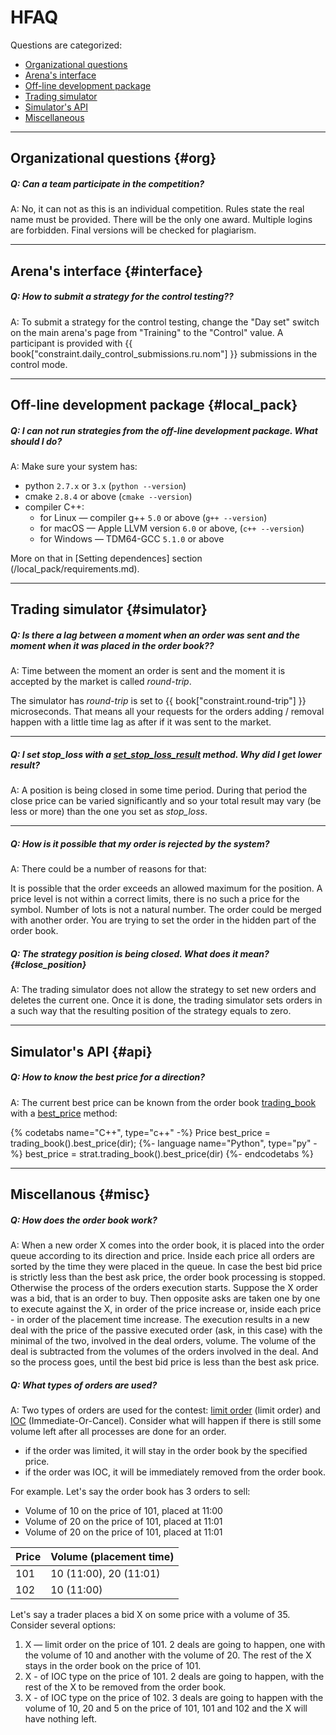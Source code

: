 # HFAQ
Questions are categorized:
- [Organizational questions](#org)
- [Arena's interface](#interface)
- [Off-line development package](#local_pack)
- [Trading simulator](#simulator)
- [Simulator's API](#api)
- [Miscellaneous](#misc)

---

## Organizational questions {#org}

<!-- TODO(asalikhov): it may change in the future -->
##### Q: Can a team participate in the competition?

A: No, it can not as this is an individual competition.
Rules state the real name must be provided. There will be the only one award.
Multiple logins are forbidden. Final versions will be checked for plagiarism.

---

## Arena's interface {#interface}

##### Q: How to submit a strategy for the control testing??

A: To submit a strategy for the control testing, change the "Day set" switch on the main arena's page from "Training" to the "Control" value.
A participant is provided with {{ book["constraint.daily_control_submissions.ru.nom"] }} submissions in the control mode.

---

## Off-line development package {#local_pack}

##### Q: I can not run strategies from the off-line development package. What should I do?

A: Make sure your system has:

- python `2.7.x` or `3.x` (`python --version`)
- cmake `2.8.4` or above (`cmake --version`)
- compiler C++:
  - for Linux — compiler g++ `5.0` or above (`g++ --version`)
  - for macOS — Apple LLVM version `6.0` or above, (`c++ --version`)
  - for Windows — TDM64-GCC `5.1.0` or above

More on that in [Setting dependences] section (/local_pack/requirements.md).

---

## Trading simulator {#simulator}

##### Q: Is there a lag between a moment when an order was sent and the moment when it was placed in the order book??

A: Time between the moment an order is sent and the moment it is accepted by the market is called *round-trip*.

The simulator has *round-trip* is set to {{ book["constraint.round-trip"] }} microseconds.
That means all your requests for the orders adding / removal happen with a little time lag as after if it was sent to the market.

---

##### Q: I set *stop_loss* with a [set_stop_loss_result](api/ParticipantStrategy.md#set_stop_loss_result) method. Why did I get lower result?

A: A position is being closed in some time period. During that period the close price can be varied significantly and so your total result may vary (be less or more) than the one you set as *stop_loss*.

---

##### Q: How is it possible that my order is rejected by the system?

A: There could be a number of reasons for that:

It is possible that the order exceeds an allowed maximum for the position.
A price level is not within a correct limits, there is no such a price for the symbol.
Number of lots is not a natural number.
The order could be merged with another order.
You are trying to set the order in the hidden part of the order book.

##### Q: The strategy position is being closed. What does it mean? {#close_position}

A: The trading simulator does not allow the strategy to set new orders and deletes the current one. Once it is done, the trading simulator sets orders in a such way that the resulting position of the strategy equals to zero.

---

## Simulator's API {#api}

##### Q: How to know the best price for a direction?

A: The current best price can be known from the order book [trading_book](api/ParticipantStrategy.md#trading_book) with a [best_price](api/OrderBook.md#best_price) method:

{% codetabs name="C++", type="c++" -%}
Price best_price = trading_book().best_price(dir);
{%- language name="Python", type="py" -%}
best_price = strat.trading_book().best_price(dir)
{%- endcodetabs %}

---

## Miscellanous {#misc}

##### Q: How does the order book work?

A: When a new order X comes into the order book, it is placed into the order queue according to its direction and price.
Inside each price all orders are sorted by the time they were placed in the queue.
In case the best bid price is strictly less than the best ask price, the order book processing is stopped.
Otherwise the process of the orders execution starts.
Suppose the X order was a bid, that is an order to buy.
Then opposite asks are taken one by one to execute against the X, in order of the price increase or, inside each price - in order of the placement time increase. The execution results in a new deal with the price of the passive executed order (ask, in this case) with the minimal of the two, involved in the deal orders, volume.
The volume of the deal is subtracted from the volumes of the orders involved in the deal.
And so the process goes, until the best bid price is less than the best ask price.

##### Q: What types of orders are used?

A: Two types of orders are used for the contest: [limit order](terms.md#limit_order) (limit order) and [IOC](terms.md#ioc_order) (Immediate-Or-Cancel).
Consider what will happen if there is still some volume left after all processes are done for an order.

- if the order was limited, it will stay in the order book by the specified price.
- if the order was IOC, it will be immediately removed from the order book.

For example.
Let's say the order book has 3 orders to sell:

- Volume of 10 on the price of 101, placed at 11:00
- Volume of 20 on the price of 101, placed at 11:01
- Volume of 20 on the price of 101, placed at 11:01

| Price| Volume (placement time) |
| --- | --- |
| 101 | 10 (11:00), 20 (11:01) |
| 102 | 10 (11:00) |

Let's say a trader places a bid X on some price with a volume of 35.
 Consider several options:

1. X — limit order on the price of 101.
  2 deals are going to happen, one with the volume of 10 and another with the volume of 20. The rest of the X stays in the order book on the price of 101.
2. X - of IOC type on the price of 101.
  2 deals are going to happen, with the rest of the X to be removed from the order book.
3. X - of IOC type on the price of 102.
  3 deals are going to happen with the volume of 10, 20 and 5 on the price of 101, 101 and 102 and the X will have nothing left.

